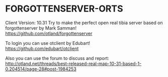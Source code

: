 FORGOTTENSERVER-ORTS
====================
Client Version: 10.31
Try to make the perfect open real tibia server based on forgottenserver by Mark Samman!
https://github.com/otland/forgottenserver

To login you can use otclient by Edubart!
https://github.com/edubart/otclient

Also you can use the forum to discuss and report:
http://otland.net/threads/best-released-real-map-10-31-based-1-0.204514/page-28#post-1984253
